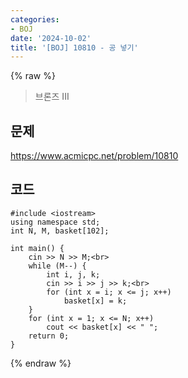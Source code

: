 ```yaml
---
categories:
- BOJ
date: '2024-10-02'
title: '[BOJ] 10810 - 공 넣기'
---
```


{% raw %}
> 브론즈 III<br>

## 문제
https://www.acmicpc.net/problem/10810

## 코드
```
#include <iostream>
using namespace std;
int N, M, basket[102];

int main() {
	cin >> N >> M;<br>
	while (M--) {
		int i, j, k;
		cin >> i >> j >> k;<br>
		for (int x = i; x <= j; x++)
			basket[x] = k;
	}
	for (int x = 1; x <= N; x++)
		cout << basket[x] << " ";
	return 0;
}
```
{% endraw %}